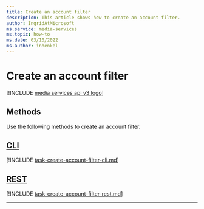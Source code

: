 ```yaml
---
title: Create an account filter
description: This article shows how to create an account filter.
author: IngridAtMicrosoft
ms.service: media-services
ms.topic: how-to
ms.date: 03/10/2022
ms.author: inhenkel
---
```


# Create an account filter

[!INCLUDE [media services api v3 logo](./includes/v3-hr.md)]

## Methods

Use the following methods to create an account filter.

## [CLI](#tab/cli/)

[!INCLUDE [task-create-account-filter-cli.md](./includes/task-create-account-filter-cli.md)]

## [REST](#tab/rest/)

[!INCLUDE [task-create-account-filter-rest.md](./includes/task-create-account-filter-rest.md)]

---
